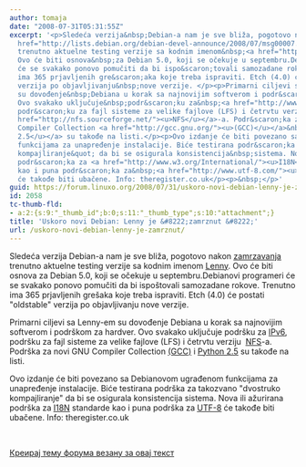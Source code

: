 ```yaml
---
author: tomaja
date: "2008-07-31T05:31:55Z"
excerpt: '<p>Sledeća verzija&nbsp;Debian-a nam je sve bliža, pogotovo nakon&nbsp;<a
  href="http://lists.debian.org/debian-devel-announce/2008/07/msg00007.html"><u>zamrzavanja</u></a>
  trenutno aktuelne testing verzije sa kodnim imenom&nbsp;<a href="http://wiki.debian.org/DebianLenny"><u>Lenny</u></a>.
  Ovo će biti osnova&nbsp;za Debian 5.0, koji se očekuje u septembru.Debianovi programeri
  će se svakako ponovo pomučiti da bi ispo&scaron;tovali samozadane rokove. Trenutno
  ima 365 prjavljenih gre&scaron;aka koje treba ispraviti. Etch (4.0) će postati &quot;oldstable&quot;
  verzija po objavljivanju&nbsp;nove verzije. </p><p>Primarni ciljevi sa&nbsp;Lenny-em
  su dovođenje&nbsp;Debiana u korak sa najnovijim softverom i podr&scaron;kom za hardver.
  Ovo svakako uključuje&nbsp;podr&scaron;ku za&nbsp;<a href="http://www.ipv6.org/"><u>IPv6</u></a>,
  podr&scaron;ku za fajl sisteme za velike fajlove (LFS) i četrvtu verziju&nbsp; <a
  href="http://nfs.sourceforge.net/"><u>NFS</u></a>-a. Podr&scaron;ka za novi&nbsp;GNU
  Compiler Collection <a href="http://gcc.gnu.org/"><u>(GCC)</u></a>&nbsp;i <a href="http://www.python.org/"><u>Python
  2.5</u></a> su takođe na listi.</p><p>Ovo izdanje će biti povezano sa Debianovom&nbsp;ugrađenom
  funkcijama za unapređenje instalacije. Biće testirana podr&scaron;ka za takozvano&nbsp;&quot;dvostruko
  kompajliranje&quot; da bi se osigurala konsistencija&nbsp;sistema. Nova ili ažurirana
  podr&scaron;ka za <a href="http://www.w3.org/International/"><u>I18N</u></a> standarde
  kao i puna podr&scaron;ka za&nbsp;<a href="http://www.utf-8.com/"><u>UTF-8</u></a>
  će takođe biti ubačene. Info: theregister.co.uk</p><p>&nbsp;</p>'
guid: https://forum.linuxo.org/2008/07/31/uskoro-novi-debian-lenny-je-zamrznut/
id: 2058
tc-thumb-fld:
- a:2:{s:9:"_thumb_id";b:0;s:11:"_thumb_type";s:10:"attachment";}
title: 'Uskoro novi Debian: Lenny je &#8222;zamrznut &#8222;'
url: /uskoro-novi-debian-lenny-je-zamrznut/
---
```

Sledeća verzija&nbsp;Debian-a nam je sve bliža, pogotovo nakon&nbsp;[<u>zamrzavanja</u>](http://lists.debian.org/debian-devel-announce/2008/07/msg00007.html) trenutno aktuelne testing verzije sa kodnim imenom&nbsp;[<u>Lenny</u>](http://wiki.debian.org/DebianLenny). Ovo će biti osnova&nbsp;za Debian 5.0, koji se očekuje u septembru.Debianovi programeri će se svakako ponovo pomučiti da bi ispo&scaron;tovali samozadane rokove. Trenutno ima 365 prjavljenih gre&scaron;aka koje treba ispraviti. Etch (4.0) će postati "oldstable" verzija po objavljivanju&nbsp;nove verzije. 

Primarni ciljevi sa&nbsp;Lenny-em su dovođenje&nbsp;Debiana u korak sa najnovijim softverom i podr&scaron;kom za hardver. Ovo svakako uključuje&nbsp;podr&scaron;ku za&nbsp;[<u>IPv6</u>](http://www.ipv6.org/), podr&scaron;ku za fajl sisteme za velike fajlove (LFS) i četrvtu verziju&nbsp; [<u>NFS</u>](http://nfs.sourceforge.net/)-a. Podr&scaron;ka za novi&nbsp;GNU Compiler Collection [<u>(GCC)</u>](http://gcc.gnu.org/)&nbsp;i [<u>Python 2.5</u>](http://www.python.org/) su takođe na listi.

Ovo izdanje će biti povezano sa Debianovom&nbsp;ugrađenom funkcijama za unapređenje instalacije. Biće testirana podr&scaron;ka za takozvano&nbsp;"dvostruko kompajliranje" da bi se osigurala konsistencija&nbsp;sistema. Nova ili ažurirana podr&scaron;ka za [<u>I18N</u>](http://www.w3.org/International/) standarde kao i puna podr&scaron;ka za&nbsp;[<u>UTF-8</u>](http://www.utf-8.com/) će takođe biti ubačene. Info: theregister.co.uk

&nbsp;

<!--break-->

[Креирај тему форума везану за овај текст](https://linuxo.org/nova-tema-na-forumu/?se_pid=2058)